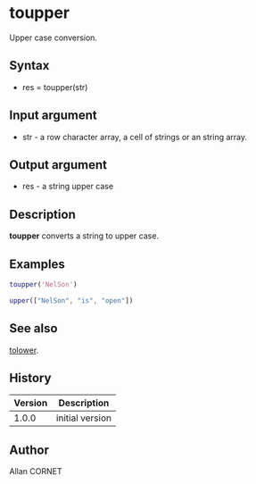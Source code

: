 

# toupper

Upper case conversion.

## Syntax

- res = toupper(str)

## Input argument

 - str - a row character array, a cell of strings or an string array.

## Output argument

 - res - a string upper case

## Description

<b>toupper</b> converts a string to upper case.

## Examples

```matlab
toupper('NelSon')
```
```matlab
upper(["NelSon", "is", "open"])
```

## See also

[tolower](tolower.md).
## History

|Version|Description|
|------|------|
|1.0.0|initial version|


## Author

Allan CORNET



